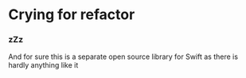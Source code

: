#  Crying for refactor
### zZz

And for sure this is a separate open source library for Swift as there is hardly anything like it
